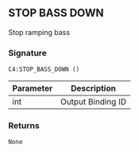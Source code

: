 ## STOP BASS DOWN

Stop ramping bass 


### Signature

`C4:STOP_BASS_DOWN ()`


| Parameter | Description |
| --- | --- |
| int | Output Binding ID |


### Returns

`None`